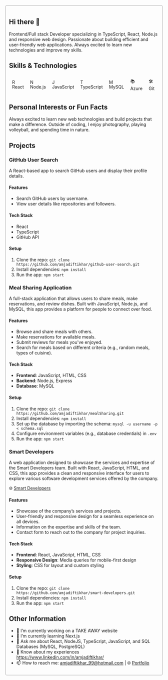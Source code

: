 <div style="border:2px solid #ccc; padding: 10px; border-radius: 5px;">

## Hi there 👋

Frontend/Full stack Developer specializing in TypeScript, React, Node.js and responsive web design. Passionate about building efficient and user-friendly web applications. Always excited to learn new technologies and improve my skills. 

## Skills & Technologies
<div style="padding: 10px; display: flex; align-items: center; gap: 20px;">
    <div>
        <img src="https://img.icons8.com/color/48/000000/react-native.png" alt="React" width="15"/> React  
    </div>
    <div>
        <img src="https://img.icons8.com/color/48/000000/nodejs.png" alt="Node.js" width="15"/> Node.js  
    </div>
    <div>
        <img src="https://img.icons8.com/color/48/000000/javascript.png" alt="JavaScript" width="15"/> JavaScript  
    </div>
    <div>
        <img src="https://img.icons8.com/color/48/000000/typescript.png" alt="TypeScript" width="15"/> TypeScript  
    </div>
    <div>
        <img src="https://img.icons8.com/color/48/000000/mysql-logo.png" alt="MySQL" width="15"/> MySQL 
    </div>
    <div>
        📚 Azure 
    </div>    
    <div>
        🛠️ Git 
    </div>
</div>

## Personal Interests or Fun Facts

Always excited to learn new web technologies and build projects that make a difference. Outside of coding, I enjoy photography, playing volleyball, and spending time in nature.

## Projects

### GitHub User Search
A React-based app to search GitHub users and display their profile details.

#### Features
- Search GitHub users by username.
- View user details like repositories and followers.

#### Tech Stack
- React
- TypeScript
- GitHub API

#### Setup
1. Clone the repo: `git clone https://github.com/amjadiftikhar/github-user-search.git`
2. Install dependencies: `npm install`
3. Run the app: `npm start`

### Meal Sharing Application
A full-stack application that allows users to share meals, make reservations, and review dishes. Built with JavaScript, Node.js, and MySQL, this app provides a platform for people to connect over food.

#### Features
- Browse and share meals with others.
- Make reservations for available meals.
- Submit reviews for meals you've enjoyed.
- Search for meals based on different criteria (e.g., random meals, types of cuisine).

#### Tech Stack
- **Frontend**: JavaScript, HTML, CSS
- **Backend**: Node.js, Express
- **Database**: MySQL

#### Setup
1. Clone the repo: `git clone https://github.com/amjadiftikhar/mealSharing.git`
2. Install dependencies: `npm install`
3. Set up the database by importing the schema: `mysql -u username -p < schema.sql`
4. Configure environment variables (e.g., database credentials) in `.env`
5. Run the app: `npm start`

### Smart Developers
A web application designed to showcase the services and expertise of the Smart Developers team. Built with React, JavaScript, HTML, and CSS, this app provides a clean and responsive interface for users to explore various software development services offered by the company.

🌐 [Smart Developers](https://smartdevelopers.dk/)

#### Features
- Showcase of the company’s services and projects.
- User-friendly and responsive design for a seamless experience on all devices.
- Information on the expertise and skills of the team.
- Contact form to reach out to the company for project inquiries.

#### Tech Stack
- **Frontend**: React, JavaScript, HTML, CSS
- **Responsive Design**: Media queries for mobile-first design
- **Styling**: CSS for layout and custom styling

#### Setup
1. Clone the repo: `git clone https://github.com/amjadiftikhar/smart-developers.git`
2. Install dependencies: `npm install`
3. Run the app: `npm start`

## Other Information
- 🔭 I’m currently working on a TAKE AWAY website
- 🌱 I’m currently learning Next.js
- 💬 Ask me about React, NodeJS, TypeScript, JavaScript, and SQL Databases (MySQL, PostgreSQL)
- 📄 Know about my experiences https://www.linkedin.com/in/amjadiftikhar/ 
- 📫 How to reach me: amjadiftikhar_99@hotmail.com | 🌐 [Portfolio](https://amjadiftikhar.com)

</div>
